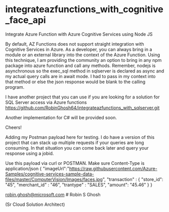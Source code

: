 # integrateazfunctions_with_cognitive_face_api
Integrate Azure Function with Azure Cognitive Services using Node JS


By default, AZ Functions does not support straight integration with Cognitive Services in Azure. As a developer, you can always bring in a module or an external library into the context of the Azure Function. Using this technique, I am providing the community an option to bring in any npm package into azure function and call any methods.
Remember, nodejs is asynchronous so the exec_sql method in sqlserver is declared as async and my actual query calls are in await mode. I had to pass in my context into that method or else the json response would be blank to the calling program.

I have another project that you can use if you are looking for a solution for SQL Server access via Azure functions
https://github.com/RobinGhosh64/integrateazfunctions_with_sqlserver.git

Another implementation for C# will be provided soon.

Cheers!

Adding my Postman payload here for testing. I do have a version of this project that can stack up multiple requests if your queries are long consuming. In that situation you can come back later and query your response using a jobid.

Use this payload via curl or POSTMAN. Make sure Content-Type is application/json
{
    "imageUrl":"https://raw.githubusercontent.com/Azure-Samples/cognitive-services-sample-data-files/master/ComputerVision/Images/faces.jpg",
    "transaction" : {
        "store_id": "45",
        "merchant_id" :  "46",
        "trantype" : "SALES", 
        "amount": "45.46"
    }
 }

robin.ghosh@microsoft.com   # Robin S Ghosh

(Sr Cloud Solution Architect)


